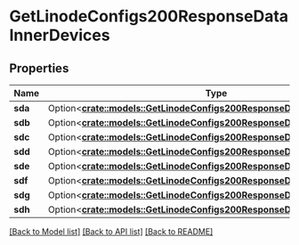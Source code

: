 # GetLinodeConfigs200ResponseDataInnerDevices

## Properties

Name | Type | Description | Notes
------------ | ------------- | ------------- | -------------
**sda** | Option<[**crate::models::GetLinodeConfigs200ResponseDataInnerDevicesSda**](getLinodeConfigs_200_response_data_inner_devices_sda.md)> |  | [optional]
**sdb** | Option<[**crate::models::GetLinodeConfigs200ResponseDataInnerDevicesSda**](getLinodeConfigs_200_response_data_inner_devices_sda.md)> |  | [optional]
**sdc** | Option<[**crate::models::GetLinodeConfigs200ResponseDataInnerDevicesSda**](getLinodeConfigs_200_response_data_inner_devices_sda.md)> |  | [optional]
**sdd** | Option<[**crate::models::GetLinodeConfigs200ResponseDataInnerDevicesSda**](getLinodeConfigs_200_response_data_inner_devices_sda.md)> |  | [optional]
**sde** | Option<[**crate::models::GetLinodeConfigs200ResponseDataInnerDevicesSda**](getLinodeConfigs_200_response_data_inner_devices_sda.md)> |  | [optional]
**sdf** | Option<[**crate::models::GetLinodeConfigs200ResponseDataInnerDevicesSda**](getLinodeConfigs_200_response_data_inner_devices_sda.md)> |  | [optional]
**sdg** | Option<[**crate::models::GetLinodeConfigs200ResponseDataInnerDevicesSda**](getLinodeConfigs_200_response_data_inner_devices_sda.md)> |  | [optional]
**sdh** | Option<[**crate::models::GetLinodeConfigs200ResponseDataInnerDevicesSda**](getLinodeConfigs_200_response_data_inner_devices_sda.md)> |  | [optional]

[[Back to Model list]](../README.md#documentation-for-models) [[Back to API list]](../README.md#documentation-for-api-endpoints) [[Back to README]](../README.md)


